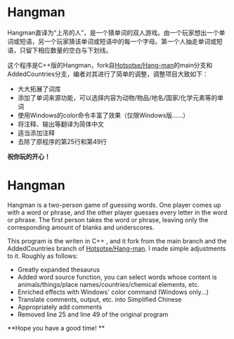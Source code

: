 # Hangman

Hangman直译为“上吊的人”，是一个猜单词的双人游戏。由一个玩家想出一个单词或短语，另一个玩家猜该单词或短语中的每一个字母。第一个人抽走单词或短语，只留下相应数量的空白与下划线。

这个程序是C++版的Hangman，fork自[Hotsotse/Hang-man](https://github.com/Hotsotse/Hang-man)的main分支和AddedCountries分支，编者对其进行了简单的调整，调整项目大致如下：

- 大大拓展了词库
- 添加了单词来源功能，可以选择内容为动物/物品/地名/国家/化学元素等的单词
- 使用Windows的color命令丰富了效果（仅限Windows版……）
- 将注释、输出等翻译为简体中文
- 适当添加注释
- 去除了原程序的第25行和第49行

**祝你玩的开心！**

# Hangman

Hangman is a two-person game of guessing words. One player comes up with a word or phrase, and the other player guesses every letter in the word or phrase. The first person takes the word or phrase, leaving only the corresponding amount of blanks and underscores.

This program is the writen in C++ , and it fork from the main branch and the AddedCountries branch of [Hotsotse/Hang-man](https://github.com/Hotsotse/Hang-man). I made simple adjustments to it. Roughly as follows:

- Greatly expanded thesaurus
- Added word source function, you can select words whose content is animals/things/place names/countries/chemical elements, etc.
- Enriched effects with Windows' color command (Windows only...)
- Translate comments, output, etc. into Simplified Chinese
- Appropriately add comments
- Removed line 25 and line 49 of the original program

**Hope you have a good time! **
